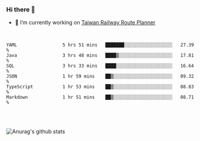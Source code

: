 ### Hi there 👋

- 🔭 I’m currently working on [Taiwan Railway Route Planner](https://github.com/Taiwan-Railway-Route-Planner)

<br/>

<!--START_SECTION:waka-->

```text
YAML                 5 hrs 51 mins   ███████░░░░░░░░░░░░░░░░░░   27.39 %
Java                 3 hrs 48 mins   ████▒░░░░░░░░░░░░░░░░░░░░   17.81 %
SQL                  3 hrs 33 mins   ████░░░░░░░░░░░░░░░░░░░░░   16.64 %
JSON                 1 hr 59 mins    ██▒░░░░░░░░░░░░░░░░░░░░░░   09.32 %
TypeScript           1 hr 53 mins    ██▒░░░░░░░░░░░░░░░░░░░░░░   08.83 %
Markdown             1 hr 51 mins    ██▒░░░░░░░░░░░░░░░░░░░░░░   08.71 %
```

<!--END_SECTION:waka-->

<br/>
<br/>

![Anurag's github stats](https://github-readme-stats.vercel.app/api?username=DepickereSven&show_icons=true&theme=tokyonight)



<!--
**DepickereSven/DepickereSven** is a ✨ _special_ ✨ repository because its `README.md` (this file) appears on your GitHub profile.

Here are some ideas to get you started:

- 🔭 I’m currently working on ...
- 🌱 I’m currently learning ...
- 👯 I’m looking to collaborate on ...
- 🤔 I’m looking for help with ...
- 💬 Ask me about ...
- 📫 How to reach me: ...
- 😄 Pronouns: ...
- ⚡ Fun fact: ...
-->
